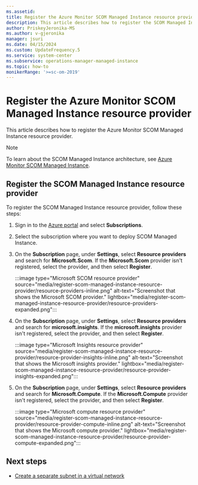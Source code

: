 ```yaml
---
ms.assetid: 
title: Register the Azure Monitor SCOM Managed Instance resource provider
description: This article describes how to register the SCOM Managed Instance resource provider.
author: PriskeyJeronika-MS
ms.author: v-gjeronika
manager: jsuri
ms.date: 04/15/2024
ms.custom: UpdateFrequency.5
ms.service: system-center
ms.subservice: operations-manager-managed-instance
ms.topic: how-to
monikerRange: '>=sc-om-2019'
---
```


# Register the Azure Monitor SCOM Managed Instance resource provider

This article describes how to register the Azure Monitor SCOM Managed Instance resource provider.

>[!NOTE]
> To learn about the SCOM Managed Instance architecture, see [Azure Monitor SCOM Managed Instance](operations-manager-managed-instance-overview.md).

## Register the SCOM Managed Instance resource provider

To register the SCOM Managed Instance resource provider, follow these steps:

1. Sign in to the [Azure portal](https://portal.azure.com) and select **Subscriptions**.
1. Select the subscription where you want to deploy SCOM Managed Instance.
1. On the **Subscription** page, under **Settings**, select **Resource providers** and search for **Microsoft.Scom**. If the **Microsoft.Scom** provider isn't registered, select the provider, and then select **Register**.

    :::image type="Microsoft SCOM resource provider" source="media/register-scom-managed-instance-resource-provider/resource-providers-inline.png" alt-text="Screenshot that shows the Microsoft SCOM provider." lightbox="media/register-scom-managed-instance-resource-provider/resource-providers-expanded.png":::

1. On the **Subscription** page, under **Settings**, select **Resource providers** and search for **microsoft.insights**. If the **microsoft.insights** provider isn't registered, select the provider, and then select **Register**.

    :::image type="Microsoft Insights resource provider" source="media/register-scom-managed-instance-resource-provider/resource-provider-insights-inline.png" alt-text="Screenshot that shows the Microsoft insights provider." lightbox="media/register-scom-managed-instance-resource-provider/resource-provider-insights-expanded.png":::

1. On the **Subscription** page, under **Settings**, select **Resource providers** and search for **Microsoft.Compute**. If the **Microsoft.Compute** provider isn't registered, select the provider, and then select **Register**.

    :::image type="Microsoft compute resource provider" source="media/register-scom-managed-instance-resource-provider/resource-provider-compute-inline.png" alt-text="Screenshot that shows the Microsoft compute provider." lightbox="media/register-scom-managed-instance-resource-provider/resource-provider-compute-expanded.png":::

## Next steps

- [Create a separate subnet in a virtual network](create-separate-subnet-in-vnet.md)